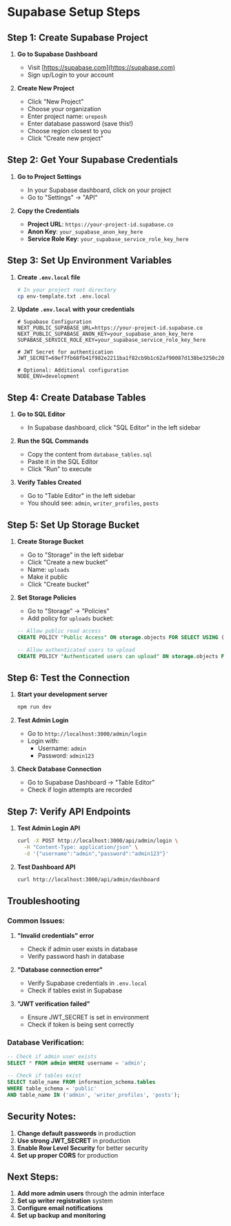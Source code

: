 # Supabase Setup Steps

## Step 1: Create Supabase Project

1. **Go to Supabase Dashboard**
   - Visit [https://supabase.com](https://supabase.com)
   - Sign up/Login to your account

2. **Create New Project**
   - Click "New Project"
   - Choose your organization
   - Enter project name: `ureposh`
   - Enter database password (save this!)
   - Choose region closest to you
   - Click "Create new project"

## Step 2: Get Your Supabase Credentials

1. **Go to Project Settings**
   - In your Supabase dashboard, click on your project
   - Go to "Settings" → "API"

2. **Copy the Credentials**
   - **Project URL**: `https://your-project-id.supabase.co`
   - **Anon Key**: `your_supabase_anon_key_here`
   - **Service Role Key**: `your_supabase_service_role_key_here`

## Step 3: Set Up Environment Variables

1. **Create `.env.local` file**
   ```bash
   # In your project root directory
   cp env-template.txt .env.local
   ```

2. **Update `.env.local` with your credentials**
   ```env
   # Supabase Configuration
   NEXT_PUBLIC_SUPABASE_URL=https://your-project-id.supabase.co
   NEXT_PUBLIC_SUPABASE_ANON_KEY=your_supabase_anon_key_here
   SUPABASE_SERVICE_ROLE_KEY=your_supabase_service_role_key_here

   # JWT Secret for authentication
   JWT_SECRET=69ef7fb68fb41f982e2211ba1f82cb9b1c62af90087d138be3250c20b7ccf30244504d48e93b21af03fa0734a399d577d207bf17e00aab008e5eef334436d989

   # Optional: Additional configuration
   NODE_ENV=development
   ```

## Step 4: Create Database Tables

1. **Go to SQL Editor**
   - In Supabase dashboard, click "SQL Editor" in the left sidebar

2. **Run the SQL Commands**
   - Copy the content from `database_tables.sql`
   - Paste it in the SQL Editor
   - Click "Run" to execute

3. **Verify Tables Created**
   - Go to "Table Editor" in the left sidebar
   - You should see: `admin`, `writer_profiles`, `posts`

## Step 5: Set Up Storage Bucket

1. **Create Storage Bucket**
   - Go to "Storage" in the left sidebar
   - Click "Create a new bucket"
   - Name: `uploads`
   - Make it public
   - Click "Create bucket"

2. **Set Storage Policies**
   - Go to "Storage" → "Policies"
   - Add policy for `uploads` bucket:
   ```sql
   -- Allow public read access
   CREATE POLICY "Public Access" ON storage.objects FOR SELECT USING (bucket_id = 'uploads');
   
   -- Allow authenticated users to upload
   CREATE POLICY "Authenticated users can upload" ON storage.objects FOR INSERT WITH CHECK (bucket_id = 'uploads' AND auth.role() = 'authenticated');
   ```

## Step 6: Test the Connection

1. **Start your development server**
   ```bash
   npm run dev
   ```

2. **Test Admin Login**
   - Go to `http://localhost:3000/admin/login`
   - Login with:
     - Username: `admin`
     - Password: `admin123`

3. **Check Database Connection**
   - Go to Supabase Dashboard → "Table Editor"
   - Check if login attempts are recorded

## Step 7: Verify API Endpoints

1. **Test Admin Login API**
   ```bash
   curl -X POST http://localhost:3000/api/admin/login \
     -H "Content-Type: application/json" \
     -d '{"username":"admin","password":"admin123"}'
   ```

2. **Test Dashboard API**
   ```bash
   curl http://localhost:3000/api/admin/dashboard
   ```

## Troubleshooting

### Common Issues:

1. **"Invalid credentials" error**
   - Check if admin user exists in database
   - Verify password hash in database

2. **"Database connection error"**
   - Verify Supabase credentials in `.env.local`
   - Check if tables exist in Supabase

3. **"JWT verification failed"**
   - Ensure JWT_SECRET is set in environment
   - Check if token is being sent correctly

### Database Verification:

```sql
-- Check if admin user exists
SELECT * FROM admin WHERE username = 'admin';

-- Check if tables exist
SELECT table_name FROM information_schema.tables 
WHERE table_schema = 'public' 
AND table_name IN ('admin', 'writer_profiles', 'posts');
```

## Security Notes:

1. **Change default passwords** in production
2. **Use strong JWT_SECRET** in production
3. **Enable Row Level Security** for better security
4. **Set up proper CORS** for production

## Next Steps:

1. **Add more admin users** through the admin interface
2. **Set up writer registration** system
3. **Configure email notifications**
4. **Set up backup and monitoring** 